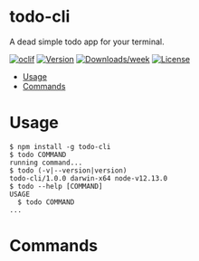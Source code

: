 todo-cli
========

A dead simple todo app for your terminal.

[![oclif](https://img.shields.io/badge/cli-oclif-brightgreen.svg)](https://oclif.io)
[![Version](https://img.shields.io/npm/v/todo-cli.svg)](https://npmjs.org/package/todo-cli)
[![Downloads/week](https://img.shields.io/npm/dw/todo-cli.svg)](https://npmjs.org/package/todo-cli)
[![License](https://img.shields.io/npm/l/todo-cli.svg)](https://github.com/ulisesantana/todo-cli/blob/master/package.json)

<!-- toc -->
* [Usage](#usage)
* [Commands](#commands)
<!-- tocstop -->
# Usage
<!-- usage -->
```sh-session
$ npm install -g todo-cli
$ todo COMMAND
running command...
$ todo (-v|--version|version)
todo-cli/1.0.0 darwin-x64 node-v12.13.0
$ todo --help [COMMAND]
USAGE
  $ todo COMMAND
...
```
<!-- usagestop -->
# Commands
<!-- commands -->

<!-- commandsstop -->

